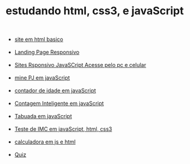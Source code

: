 <br>
<h1>estudando html, css3, e javaScript</h1>

<br>

<nav >

<ul>

<li id="li">
<a id="a"  href="https://GabrielErick1.github.io/estudo/htmlsite/siteteste/">site em html basico</a>
</li>

<br>
<li id="li">
<a id="a" href="https://GabrielErick1.github.io/estudo/htmlsite/site/">Landing Page Responsivo</a>
</li>
<br>
<li id="li">
<a id="a" href="https://GabrielErick1.github.io/estudo/htmlsite/sitenv/">Sites Rsponsivo JavaSCript Acesse pelo pc e celular</a>
</li>
<br>
<li id="li">
<a id="a" href="https://GabrielErick1.github.io/estudo/javaScript/projeto/">mine PJ em javaScript</a>
</li>

<br>

<li id="li">
<a id="a" href="https://GabrielErick1.github.io/estudo/javaScript/projeto1/">contador de idade em javaScript</a>
</li>

<br>

<li id="li">
<a id="a" href="https://GabrielErick1.github.io/estudo/javaScript/projeto2/">Contagem Inteligente em javaScript</a>
</li>

<br>

<li id="li">
<a id="a" href="https://GabrielErick1.github.io/estudo/javaScript/projeto3/">Tabuada em javaScript</a>
</li>
<br>
<li id="li">
<a id="a" href="https://GabrielErick1.github.io/estudo/javaScript/testedeobsidade/">Teste de IMC em javaScript, html, css3</a>
</li>
<br>
<li id="li">
<a id="a" href="https://GabrielErick1.github.io/estudo/javaScript/calculadora/">calculadora em js e html</a>
</li>
<br>
<li id="li">
<a id="a" href="https://GabrielErick1.github.io/estudo/quiz/">Quiz</a>
</li>
</ul>
</nav>